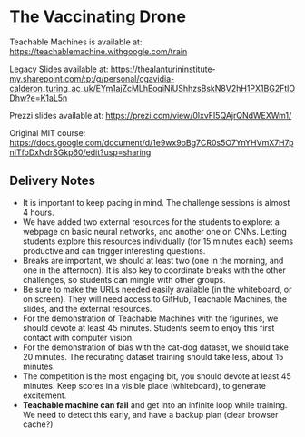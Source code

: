 # The Vaccinating Drone

Teachable Machines is available at: https://teachablemachine.withgoogle.com/train

Legacy Slides available at: https://thealanturininstitute-my.sharepoint.com/:p:/g/personal/cgavidia-calderon_turing_ac_uk/EYm1ajZcMLhEoqiNiUShhzsBskN8V2hH1PX1BG2FtlODhw?e=K1aL5n

Prezzi slides available at: https://prezi.com/view/0lxvFI5QAjrQNdWEXWm1/

Original MIT course: https://docs.google.com/document/d/1e9wx9oBg7CR0s5O7YnYHVmX7H7pnITfoDxNdrSGkp60/edit?usp=sharing

## Delivery Notes

- It is important to keep pacing in mind. The challenge sessions is almost 4 hours.
- We have added two external resources for the students to explore: a webpage on basic neural networks, and another one on CNNs. Letting students explore this resources individually (for 15 minutes each) seems productive and can trigger interesting questions.
- Breaks are important, we should at least two (one in the morning, and one in the afternoon). It is also key to coordinate breaks with the other challenges, so students can mingle with other groups.
- Be sure to make the URLs needed easily available (in the whiteboard, or on screen). They will need access to GitHub, Teachable Machines, the slides, and the external resources.
- For the demonstration of Teachable Machines with the figurines, we should devote at least 45 minutes. Students seem to enjoy this first contact with computer vision.
- For the demonstration of bias with the cat-dog dataset, we should take 20 minutes. The recurating dataset training should take less, about 15 minutes.
- The competition is the most engaging bit, you should devote at least 45 minutes. Keep scores in a visible place (whiteboard), to generate excitement.
- **Teachable machine can fail** and get into an infinite loop while training. We need to detect this early, and have a backup plan (clear browser cache?)
